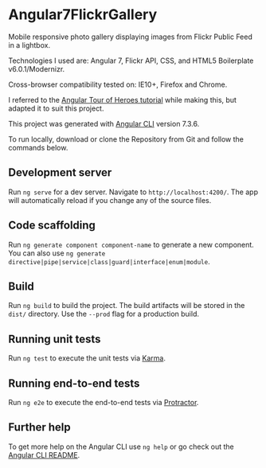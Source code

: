 # Angular7FlickrGallery

Mobile responsive photo gallery displaying images from Flickr Public Feed in a lightbox.

Technologies I used are: Angular 7, Flickr API, CSS, and HTML5 Boilerplate v6.0.1/Modernizr.

Cross-browser compatibility tested on: IE10+, Firefox and Chrome.

I referred to the [Angular Tour of Heroes tutorial](https://angular.io/tutorial) while making this, but adapted it to suit this project.

This project was generated with [Angular CLI](https://github.com/angular/angular-cli) version 7.3.6.

To run locally, download or clone the Repository from Git and follow the commands below.

## Development server

Run `ng serve` for a dev server. Navigate to `http://localhost:4200/`. The app will automatically reload if you change any of the source files.

## Code scaffolding

Run `ng generate component component-name` to generate a new component. You can also use `ng generate directive|pipe|service|class|guard|interface|enum|module`.

## Build

Run `ng build` to build the project. The build artifacts will be stored in the `dist/` directory. Use the `--prod` flag for a production build.

## Running unit tests

Run `ng test` to execute the unit tests via [Karma](https://karma-runner.github.io).

## Running end-to-end tests

Run `ng e2e` to execute the end-to-end tests via [Protractor](http://www.protractortest.org/).

## Further help

To get more help on the Angular CLI use `ng help` or go check out the [Angular CLI README](https://github.com/angular/angular-cli/blob/master/README.md).
